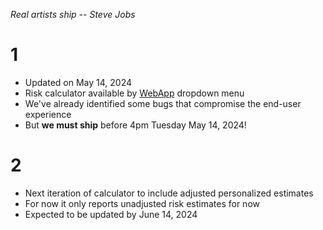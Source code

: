 *Real artists ship -- Steve Jobs*

# 1

- Updated on May 14, 2024
- Risk calculator available by [WebApp](https://jhustata.github.io/quickdeploy/) dropdown menu
- We've already identified some bugs that compromise the end-user experience
- But **we must ship** before 4pm Tuesday May 14, 2024!

# 2
- Next iteration of calculator to include adjusted personalized estimates
- For now it only reports unadjusted risk estimates for now
- Expected to be updated by June 14, 2024

